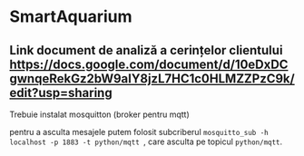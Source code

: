 # SmartAquarium

## Link document de analiză a cerințelor clientului https://docs.google.com/document/d/10eDxDCgwnqeRekGz2bW9aIY8jzL7HC1c0HLMZZPzC9k/edit?usp=sharing


Trebuie instalat mosquitton (broker pentru mqtt)

pentru a asculta mesajele putem folosit subcriberul  `mosquitto_sub -h localhost -p 1883 -t python/mqtt `, care asculta pe topicul `python/mqtt`.

